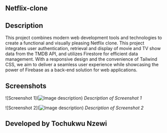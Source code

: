 ## Netflix-clone 

## Description

This project combines modern web development tools and technologies to create a functional and visually pleasing Netflix clone. This project integrates user authentication, retrieval and display of movie and TV show data from the TMDB API, and utilizes Firestore for efficient data management. With a responsive design and the convenience of Tailwind CSS, we aim to deliver a seamless user experience while showcasing the power of Firebase as a back-end solution for web applications.

## Screenshots

![Screenshot 1](![Image description](https://dev-to-uploads.s3.amazonaws.com/uploads/articles/s63diray3qo5mlwms5jn.png))
*Description of Screenshot 1*

![Screenshot 2](![Image description](https://dev-to-uploads.s3.amazonaws.com/uploads/articles/ann0v2kco3vmytstfiuq.png))
*Description of Screenshot 2*

## Developed by Tochukwu Nzewi

